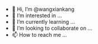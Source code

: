 - 👋 Hi, I’m @wangxiankang
- 👀 I’m interested in ...
- 🌱 I’m currently learning ...
- 💞️ I’m looking to collaborate on ...
- 📫 How to reach me ...

<!---
wangxiankang/wangxiankang is a ✨ special ✨ repository because its `README.md` (this file) appears on your GitHub profile.
You can click the Preview link to take a look at your changes.
--->

